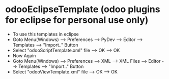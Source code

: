 # odooEclipseTemplate (odoo plugins for eclipse for personal use only)

- To use this templates in eclipse
- Goto Menu(Windows) --> Preferences --> PyDev --> Editor --> Templates --> "Import.." Button 
- Select "odooScriptTemplate.xml" file --> OK --> OK
- Now Again
- Goto Menu(Windows) --> Preferences --> XML --> XML Files --> Editor --> Templates --> "Import.." Button 
- Select "odooViewTemplate.xml" file --> OK --> OK
